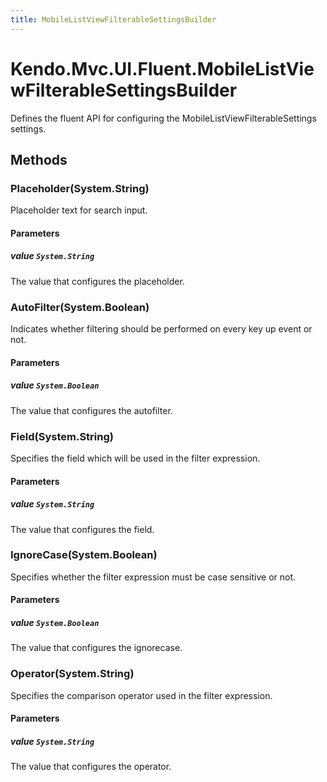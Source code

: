 ```yaml
---
title: MobileListViewFilterableSettingsBuilder
---
```


# Kendo.Mvc.UI.Fluent.MobileListViewFilterableSettingsBuilder
Defines the fluent API for configuring the MobileListViewFilterableSettings settings.




## Methods


### Placeholder(System.String)
Placeholder text for search input.


#### Parameters

##### value `System.String`
The value that configures the placeholder.





### AutoFilter(System.Boolean)
Indicates whether filtering should be performed on every key up event or not.


#### Parameters

##### value `System.Boolean`
The value that configures the autofilter.





### Field(System.String)
Specifies the field which will be used in the filter expression.


#### Parameters

##### value `System.String`
The value that configures the field.





### IgnoreCase(System.Boolean)
Specifies whether the filter expression must be case sensitive or not.


#### Parameters

##### value `System.Boolean`
The value that configures the ignorecase.





### Operator(System.String)
Specifies the comparison operator used in the filter expression.


#### Parameters

##### value `System.String`
The value that configures the operator.






